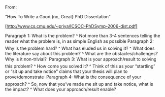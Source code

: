 From:

"How To Write a 
Good (no, Great) 
PhD Dissertation"

[http://www.cs.cmu.edu/~priya/ICSOC-PhDSymp-2006-dist.pdf]

Paragraph 1: What is the problem?
^ Not more than 3-4 sentences telling the reader what the problem is, in as simple
English as possible
 Paragraph 2: Why is the problem hard? 
^ What has eluded us in solving it?
^ What does the literature say about this problem? 
^ What are the obstacles/challenges? Why is it non-trivial? 
 Paragraph 3: What is your approach/result to solving this problem? 
^ How come you solved it? 
^ Think of this as your “startling” or “sit up and take notice” claims that your thesis 
will plan to prove/demonstrate 
 Paragraph 4: What is the consequence of your approach? 
^ So, now that you’ve made me sit up and take notice, what is the impact? 
^ What does your approach/result enable?